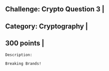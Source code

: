 Challenge: Crypto Question 3 |
----------------------------------------
Category: Cryptography |
----------------------------------------
300 points |
----------------------------------------

```
Description:

Breaking Brands!
```

```python
```

